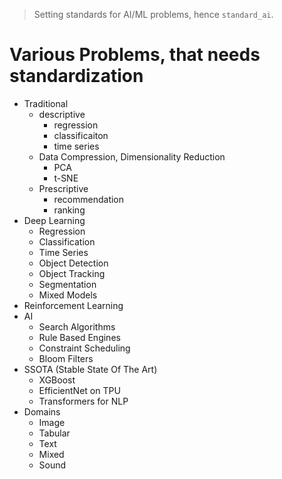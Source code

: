 > Setting standards for AI/ML problems, hence `standard_ai`.
# Various Problems, that needs standardization
  - Traditional
    - descriptive
      - regression
      - classificaiton
      - time series
    - Data Compression, Dimensionality Reduction
      - PCA
      - t-SNE
    - Prescriptive
      - recommendation
      - ranking
  - Deep Learning
    - Regression
    - Classification
    - Time Series
    - Object Detection
    - Object Tracking
    - Segmentation
    - Mixed Models
  - Reinforcement Learning
  - AI
    - Search Algorithms
    - Rule Based Engines
    - Constraint Scheduling
    - Bloom Filters
  - SSOTA (Stable State Of The Art)
    - XGBoost
    - EfficientNet on TPU
    - Transformers for NLP
  - Domains
    - Image
    - Tabular
    - Text
    - Mixed
    - Sound